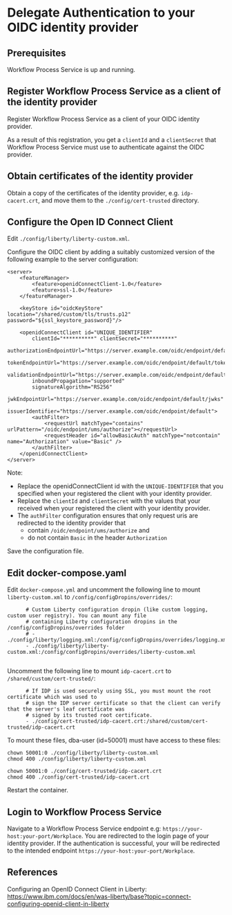 #  Delegate Authentication to your OIDC identity provider

## Prerequisites
Workflow Process Service is up and running. 

## Register Workflow Process Service as a client of the identity provider
Register Workflow Process Service as a client of your OIDC identity provider.

As a result of this registration, you get a `clientId` and a `clientSecret`  that Workflow Process Service must use to authenticate against the OIDC provider.

## Obtain certificates of the identity provider
Obtain a copy of the certificates of the identity provider, e.g. `idp-cacert.crt`, and move them to the `./config/cert-trusted` directory.


## Configure the Open ID Connect Client 
Edit `./config/liberty/liberty-custom.xml`.

Configure the OIDC client by adding a suitably customized version of the following example to the server configuration:

```
<server>
    <featureManager>
        <feature>openidConnectClient-1.0</feature>
        <feature>ssl-1.0</feature>
    </featureManager>
	
    <keyStore id="oidcKeyStore" location="/shared/custom/tls/trusts.p12" password="${ssl_keystore_password}"/>
	
    <openidConnectClient id="UNIQUE_IDENTIFIER"
        clientId="**********" clientSecret="**********"
        authorizationEndpointUrl="https://server.example.com/oidc/endpoint/default/authorize"
        tokenEndpointUrl="https://server.example.com/oidc/endpoint/default/token"
        validationEndpointUrl="https://server.example.com/oidc/endpoint/default/introspect"
        inboundPropagation="supported"
        signatureAlgorithm="RS256"
        jwkEndpointUrl="https://server.example.com/oidc/endpoint/default/jwks"
        issuerIdentifier="https://server.example.com/oidc/endpoint/default">
        <authFilter>
            <requestUrl matchType="contains" urlPattern="/oidc/endpoint/ums/authorize"></requestUrl>
            <requestHeader id="allowBasicAuth" matchType="notcontain" name="Authorization" value="Basic" />
        </authFilter>
    </openidConnectClient>
</server>
```

Note: 
* Replace the openidConnectClient id with the `UNIQUE-IDENTIFIER` that you specified when your registered the client with your identity provider.
* Replace the `clientId` and `clientSecret` with the values that your received when your registered the client with your identity provider.
* The `authFilter` configuration ensures that only request uris are redirected to the identity provider that
  * contain `/oidc/endpoint/ums/authorize` and
  * do not contain `Basic` in the header `Authorization`

Save the configuration file.

## Edit docker-compose.yaml
Edit `docker-compose.yml` and uncomment the following line to mount `liberty-custom.xml` to `/config/configDropins/overrides/`:
```
      # Custom Liberty configuration dropin (like custom logging, custom user registry). You can mount any file
      # containing Liberty configuration dropins in the /config/configDropins/overrides folder
      # - ./config/liberty/logging.xml:/config/configDropins/overrides/logging.xml
      - ./config/liberty/liberty-custom.xml:/config/configDropins/overrides/liberty-custom.xml
	
```

Uncomment the following line to mount `idp-cacert.crt` to `/shared/custom/cert-trusted/`:
```
      # If IDP is used securely using SSL, you must mount the root certificate which was used to
      # sign the IDP server certificate so that the client can verify that the server's leaf certificate was
      # signed by its trusted root certificate.
      - ./config/cert-trusted/idp-cacert.crt:/shared/custom/cert-trusted/idp-cacert.crt
```

To mount these files, dba-user (id=50001) must have access to these files:
```
chown 50001:0 ./config/liberty/liberty-custom.xml
chmod 400 ./config/liberty/liberty-custom.xml
```

```
chown 50001:0 ./config/cert-trusted/idp-cacert.crt
chmod 400 ./config/cert-trusted/idp-cacert.crt
```

Restart the container.

## Login to Workflow Process Service
Navigate to a Workflow Process Service endpoint e.g: `https://your-host:your-port/Workplace`. You are redirected to the login page of your identity provider.
If the authentication is successful, your will be redirected to the intended endpoint `https://your-host:your-port/Workplace`.

## References
Configuring an OpenID Connect Client in Liberty: 
https://www.ibm.com/docs/en/was-liberty/base?topic=connect-configuring-openid-client-in-liberty